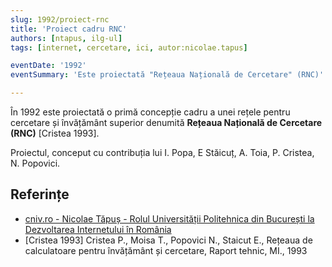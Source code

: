 ```yaml
---
slug: 1992/proiect-rnc
title: 'Proiect cadru RNC'
authors: [ntapus, ilg-ul]
tags: [internet, cercetare, ici, autor:nicolae.tapus]

eventDate: '1992'
eventSummary: 'Este proiectată "Rețeaua Națională de Cercetare" (RNC)'

---
```


În 1992 este proiectată o primă concepție cadru a unei rețele pentru cercetare și învățământ superior denumită **Rețeaua Națională de Cercetare (RNC)** [Cristea 1993].

<!-- truncate -->

Proiectul, conceput cu contribuția lui I. Popa, E Stăicuț, A. Toia, P. Cristea, N. Popovici.

## Referințe

- [cniv.ro - Nicolae Tăpuș - Rolul Universității Politehnica din București la Dezvoltarea Internetului în România](https://cniv.ro/documents/26/CNIV_Volum_Aniversar_2023_-_Versiune_Online_DPxioQg.pdf)
- [Cristea 1993] Cristea P., Moisa T., Popovici N., Staicut E., Rețeaua de calculatoare pentru învățământ și cercetare, Raport tehnic, MI., 1993

